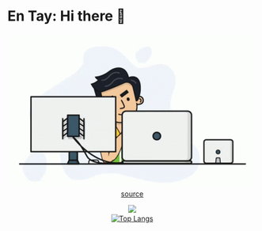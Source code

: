 # En Tay: Hi there 👋

<p align=center>
    <img src="images/programmer.gif"/>
    <br/>
    <a href="https://tenor.com/view/programmer-gif-19019116">source</a>
</p>

<p align=center><a target="_blank" rel="noopener noreferrer nofollow" href="https://camo.githubusercontent.com/af0ac1a2f658459d7d43f5ae2512c294e24c7eab99f7f1d7083ece701f9a2a0f/68747470733a2f2f6769746875622d726561646d652d73746174732e76657263656c2e6170702f6170692f746f702d6c616e67732f3f757365726e616d653d70756a616e676761313233266c61796f75743d636f6d70616374">
    <img src="https://leetcard.jacoblin.cool/pujangga123?theme=forest&font=Andika&ext=activity&cache=0" width=400 /><br>
    <img src="https://camo.githubusercontent.com/af0ac1a2f658459d7d43f5ae2512c294e24c7eab99f7f1d7083ece701f9a2a0f/68747470733a2f2f6769746875622d726561646d652d73746174732e76657263656c2e6170702f6170692f746f702d6c616e67732f3f757365726e616d653d70756a616e676761313233266c61796f75743d636f6d70616374" alt="Top Langs" data-canonical-src="https://github-readme-stats.vercel.app/api/top-langs/?username=pujangga123&amp;layout=compact" style="max-width: 100%;"></a>
</p>
